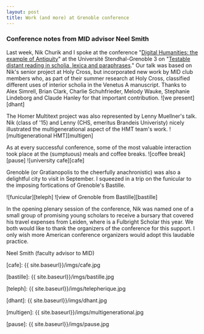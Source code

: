```yaml
---
layout: post
title: Work (and more) at Grenoble conference
---
```


### Conference notes from MID advisor Neel Smith

Last week, Nik Churik and I spoke at the conference "[Digital Humanities: the example of Antiquity][program]" at the Université Stendhal-Grenoble 3 on "[Testable distant reading in scholia, lexica and paraphrases][abstract]."  Our talk was based on Nik's senior project at Holy Cross, but incorporated new work by MID club members who, as part of their summer research at Holy Cross, classified different uses of interior scholia in the Venetus A manuscript.  Thanks to Alex Simrell, Brian Clark, Charlie Schuhfrieder, Melody Wauke, Stephanie Lindeborg and Claude Hanley for that important contribution.   ![we present][dhant]

The Homer Multitext project was also represented by Lenny Muellner's talk.  Nik (class of '15) and Lenny (CHS, emeritus Brandeis Univeristy) nicely illustrated the multigenerational aspect of the HMT team's work. ![multigenerational HMT][multigen]

As at every successful conference, some of the most valuable interaction took place at the (sumptuous) meals and coffee breaks.  ![coffee break][pause] ![university cafe][cafe]

Grenoble (or Gratianopolis to the cheerfully anachronistic) was also a delightful city to visit in September.  I squeezed in a trip on the funicular to the imposing fortications of Grenoble's Bastille.

![funicular][teleph] ![view of Grenoble from Bastille][bastille]

In the opening plenary session of the conference, Nik was named one of a small group of promising young scholars to receive a bursary that covered his travel expenses from Leiden, where is a Fulbright Scholar this year.  We both would like to thank the organizers of the conference for this support.  I only wish more American conference organizers would adopt this laudable practice.


Neel Smith (faculty advisor to MID)



[cafe]: {{ site.baseurl}}/imgs/cafe.jpg

[abstract]: http://dhant.sciencesconf.org/resource/page/id/11#testable-distant

[program]: http://dhant.sciencesconf.org/resource/page/id/12

[bastille]: {{ site.baseurl}}/imgs/bastille.jpg

[teleph]: {{ site.baseurl}}/imgs/telepherique.jpg

[dhant]: {{ site.baseurl}}/imgs/dhant.jpg

[multigen]:  {{ site.baseurl}}/imgs/multigenerational.jpg

[pause]: {{ site.baseurl}}/imgs/pause.jpg
